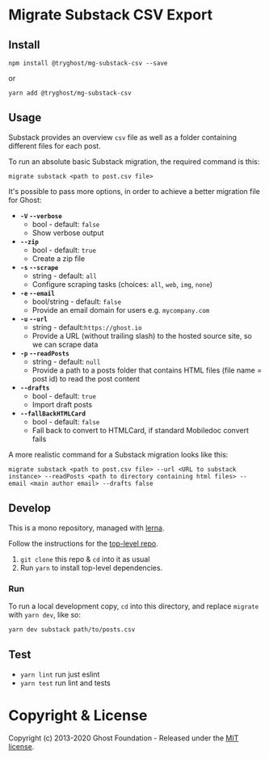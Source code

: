 # Migrate Substack CSV Export

## Install

`npm install @tryghost/mg-substack-csv --save`

or

`yarn add @tryghost/mg-substack-csv`

## Usage

Substack provides an overview `csv` file as well as a folder containing different files for each post.

To run an absolute basic Substack migration, the required command is this:

`migrate substack <path to post.csv file>`

It's possible to pass more options, in order to achieve a better migration file for Ghost:

- **`-V` `--verbose`** 
    - bool - default: `false`        
    - Show verbose output
- **`--zip`** 
    - bool - default: `true`            
    - Create a zip file
- **`-s` `--scrape`** 
    - string - default: `all`             
    - Configure scraping tasks (choices: `all`, `web`, `img`, `none`)
- **`-e` `--email`** 
    - bool/string - default: `false`            
    - Provide an email domain for users e.g. `mycompany.com`
- **`-u` `--url`** 
    - string - default:`https://ghost.io` 
    - Provide a URL (without trailing slash) to the hosted source site, so we can scrape data
- **`-p` `--readPosts`** 
    - string - default: `null`            
    - Provide a path to a posts folder that contains HTML files (file name = post id) to read the post content
- **`--drafts`** 
    - bool - default: `true`            
    - Import draft posts
- **`--fallBackHTMLCard`** 
    - bool - default: `false`           
    - Fall back to convert to HTMLCard, if standard Mobiledoc convert fails

A more realistic command for a Substack migration looks like this:

`migrate substack <path to post.csv file> --url <URL to substack instance> --readPosts <path to directory containing html files> --email <main author email> --drafts false`

## Develop

This is a mono repository, managed with [lerna](https://lerna.js.org/).

Follow the instructions for the [top-level repo](https://github.com/TryGhost/migrate).
1. `git clone` this repo & `cd` into it as usual
2. Run `yarn` to install top-level dependencies.

### Run

To run a local development copy, `cd` into this directory, and replace `migrate` with `yarn dev`, like so:

```sh
yarn dev substack path/to/posts.csv
```

## Test

- `yarn lint` run just eslint
- `yarn test` run lint and tests

# Copyright & License

Copyright (c) 2013-2020 Ghost Foundation - Released under the [MIT license](https://github.com/TryGhost/migrate/blob/master/packages/mg-substack-csv/LICENSE).
